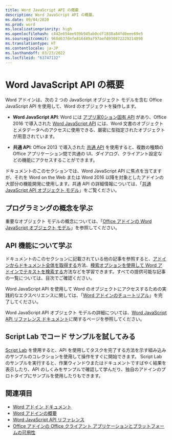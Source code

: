 ```yaml
---
title: Word JavaScript API の概要
description: Word JavaScript API の概要。
ms.date: 09/04/2020
ms.prod: word
ms.localizationpriority: high
ms.openlocfilehash: c442e654ee939b945ab0cdf1838a84fd6eee69e5
ms.sourcegitcommit: 968d637defe816449a797aefd930872229214898
ms.translationtype: HT
ms.contentlocale: ja-JP
ms.lasthandoff: 03/23/2022
ms.locfileid: "63747132"
---
```

# <a name="word-javascript-api-overview"></a>Word JavaScript API の概要

Word アドインは、次の 2 つの JavaScript オブジェクト モデルを含む Office JavaScript API を使用して、Word のオブジェクトを操作します。

* **Word JavaScript API**: Word には [アプリ家0ション固有 API](../../develop/application-specific-api-model.md) があり、Office 2016 で導入された [Word JavaScript API](/javascript/api/word) には、Word 文書のオブジェクトとメタデータへのアクセスに使用できる、厳密に型指定されたオブジェクトが用意されています。

* **共通 API**: Office 2013 で導入された [共通 API](/javascript/api/office) を使用すると、複数の種類の Office アプリケーション間で共通の UI、ダイアログ、クライアント設定などの機能にアクセスすることができます。

ドキュメントのこのセクションでは、Word JavaScript API に焦点を当てますが、それを Word on the Web または Word 2016 以降を対象としたアドインの大部分の機能開発に使用します。共通 API の詳細情報については、「[共通 JavaScript API オブジェクト モデル](../../develop/office-javascript-api-object-model.md)」をご覧ください。

## <a name="learn-programming-concepts"></a>プログラミングの概念を学ぶ

重要なオブジェクト モデルの概念については、「[Office アドインの Word JavaScript オブジェクト モデル](../../word/word-add-ins-core-concepts.md)」を参照してください。

## <a name="learn-about-api-capabilities"></a>API 機能について学ぶ

ドキュメントのこのセクションに記載されている他の記事を参照すると、[アドインからドキュメント全体を取得する](../../word/get-the-whole-document-from-an-add-in-for-word.md)方法、[検索オプションを使用して Word アドインでテキストを検索する](../../word/search-option-guidance.md)方法などを学習できます。すべての提供可能な記事の一覧については、目次でご確認ください。

Word JavaScript API を使用して Word のオブジェクトにアクセスするための実践的なエクスペリエンスに関しては、「[Word アドインのチュートリアル](../../tutorials/word-tutorial.md)」を完了してください。

Word JavaScript API オブジェクト モデルの詳細については、[Word JavaScript API リファレンス ドキュメント](/javascript/api/word)に関するページを参照してください。

## <a name="try-out-code-samples-in-script-lab"></a>Script Lab でコード サンプルを試してみる

[Script Lab](../../overview/explore-with-script-lab.md) を使用すると、API を使用してタスクを完了する方法を示す組み込みのサンプルのコレクションを使用して操作をすぐに開始できます。 Script Lab のサンプルを実行すると、作業ウィンドウまたはドキュメントですばやく結果を表示したり、API のしくみをサンプルで確認して学んだり、独自のアドインのプロトタイプにサンプルを使用したりもできます。

## <a name="see-also"></a>関連項目

* [Word アドイン ドキュメント](../../word/index.yml)
* [Word アドインの概要](../../word/word-add-ins-programming-overview.md)
* [Word JavaScript API リファレンス](/javascript/api/word)
* [Office アドインの Office クライアント アプリケーションとプラットフォームの可用性](../../overview/office-add-in-availability.md)
